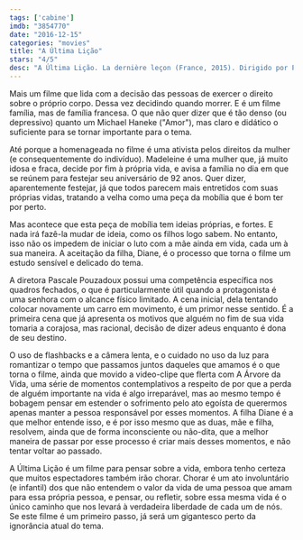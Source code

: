 ```yaml
---
tags: ['cabine']
imdb: "3854770"
date: "2016-12-15"
categories: "movies"
title: "A Última Lição"
stars: "4/5"
desc: "A Última Lição. La dernière leçon (France, 2015). Dirigido por Pascale Pouzadoux. Escrito por Laurent de Bartillat, Pascale Pouzadoux. Com Marthe Villalonga (Madeleine), Sandrine Bonnaire (Diane), Antoine Duléry (Pierre), Gilles Cohen (Clovis), Grégoire Montana (Max), Sabine Pakora (Victoria), Jonas Dinal (Didid), Xavier Alcan (L'ami), Armelle."
---
```

Mais um filme que lida com a decisão das pessoas de exercer o direito sobre o próprio corpo. Dessa vez decidindo quando morrer. E é um filme família, mas de família francesa. O que não quer dizer que é tão denso (ou depressivo) quanto um Michael Haneke ("Amor"), mas claro e didático o suficiente para se tornar importante para o tema.

Até porque a homenageada no filme é uma ativista pelos direitos da mulher (e consequentemente do indivíduo). Madeleine é uma mulher que, já muito idosa e fraca, decide por fim à própria vida, e avisa a família no dia em que se reúnem para festejar seu aniversário de 92 anos. Quer dizer, aparentemente festejar, já que todos parecem mais entretidos com suas próprias vidas, tratando a velha como uma peça da mobília que é bom ter por perto.

Mas acontece que esta peça de mobília tem ideias próprias, e fortes. E nada irá fazê-la mudar de ideia, como os filhos logo sabem. No entanto, isso não os impedem de iniciar o luto com a mãe ainda em vida, cada um à sua maneira. A aceitação da filha, Diane, é o processo que torna o filme um estudo sensível e delicado do tema.

A diretora Pascale Pouzadoux possui uma competência específica nos quadros fechados, o que é particularmente útil quando a protagonista é uma senhora com o alcance físico limitado. A cena inicial, dela tentando colocar novamente um carro em movimento, é um primor nesse sentido. É a primeira cena que já apresenta os motivos que alguém no fim de sua vida tomaria a corajosa, mas racional, decisão de dizer adeus enquanto é dona de seu destino.

O uso de flashbacks e a câmera lenta, e o cuidado no uso da luz para romantizar o tempo que passamos juntos daqueles que amamos é o que torna o filme, ainda que movido a video-clipe que flerta com A Árvore da Vida, uma série de momentos contemplativos a respeito de por que a perda de alguém importante na vida é algo irreparável, mas ao mesmo tempo é bobagem pensar em estender o sofrimento pelo ato egoísta de querermos apenas manter a pessoa responsável por esses momentos. A filha Diane é a que melhor entende isso, e é por isso mesmo que as duas, mãe e filha, resolvem, ainda que de forma inconsciente ou não-dita, que a melhor maneira de passar por esse processo é criar mais desses momentos, e não tentar voltar ao passado.

A Última Lição é um filme para pensar sobre a vida, embora tenho certeza que muitos espectadores também irão chorar. Chorar é um ato involuntário (e infantil) dos que não entendem o valor da vida de uma pessoa que amam para essa própria pessoa, e pensar, ou refletir, sobre essa mesma vida é o único caminho que nos levará à verdadeira liberdade de cada um de nós. Se este filme é um primeiro passo, já será um gigantesco perto da ignorância atual do tema.

